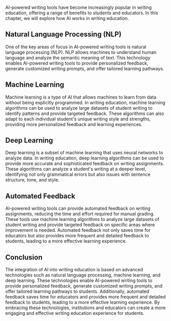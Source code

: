 

AI-powered writing tools have become increasingly popular in writing education, offering a range of benefits to students and educators. In this chapter, we will explore how AI works in writing education.

Natural Language Processing (NLP)
---------------------------------

One of the key areas of focus in AI-powered writing tools is natural language processing (NLP). NLP allows machines to understand human language and analyze the semantic meaning of text. This technology enables AI-powered writing tools to provide personalized feedback, generate customized writing prompts, and offer tailored learning pathways.

Machine Learning
----------------

Machine learning is a type of AI that allows machines to learn from data without being explicitly programmed. In writing education, machine learning algorithms can be used to analyze large datasets of student writing to identify patterns and provide targeted feedback. These algorithms can also adapt to each individual student's unique writing style and strengths, providing more personalized feedback and learning experiences.

Deep Learning
-------------

Deep learning is a subset of machine learning that uses neural networks to analyze data. In writing education, deep learning algorithms can be used to provide more accurate and sophisticated feedback on writing assignments. These algorithms can analyze a student's writing at a deeper level, identifying not only grammatical errors but also issues with sentence structure, tone, and style.

Automated Feedback
------------------

AI-powered writing tools can provide automated feedback on writing assignments, reducing the time and effort required for manual grading. These tools use machine learning algorithms to analyze large datasets of student writing and provide targeted feedback on specific areas where improvement is needed. Automated feedback not only saves time for educators but also provides more frequent and detailed feedback to students, leading to a more effective learning experience.

Conclusion
----------

The integration of AI into writing education is based on advanced technologies such as natural language processing, machine learning, and deep learning. These technologies enable AI-powered writing tools to provide personalized feedback, generate customized writing prompts, and offer tailored learning pathways to students. Additionally, automated feedback saves time for educators and provides more frequent and detailed feedback to students, leading to a more effective learning experience. By embracing these technologies, institutions and educators can create a more engaging and effective writing education experience for students.
